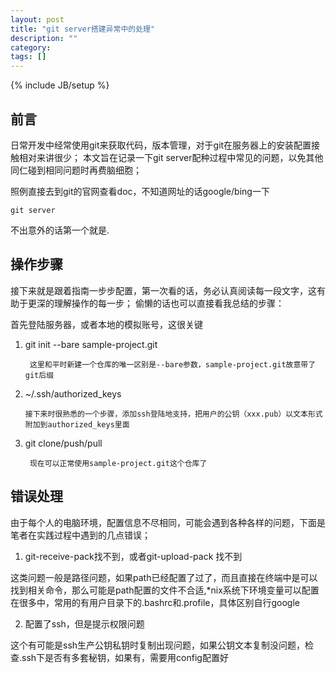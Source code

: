 ```yaml
---
layout: post
title: "git server搭建异常中的处理"
description: ""
category: 
tags: []
---
```

{% include JB/setup %}

## 前言
日常开发中经常使用git来获取代码，版本管理，对于git在服务器上的安装配置接触相对来讲很少；
本文旨在记录一下git server配种过程中常见的问题，以免其他同仁碰到相同问题时再费脑细胞；

照例直接去到git的官网查看doc，不知道网址的话google/bing一下

	git server
	
不出意外的话第一个就是.

## 操作步骤

接下来就是跟着指南一步步配置，第一次看的话，务必认真阅读每一段文字，这有助于更深的理解操作的每一步；
偷懒的话也可以直接看我总结的步骤：

首先登陆服务器，或者本地的模拟账号，这很关键

1. git init --bare sample-project.git

		这里和平时新建一个仓库的唯一区别是--bare参数，sample-project.git故意带了git后缀
	
2.	~/.ssh/authorized_keys

		接下来时很熟悉的一个步骤，添加ssh登陆地支持，把用户的公钥（xxx.pub）以文本形式附加到authorized_keys里面
		
3. git clone/push/pull

		现在可以正常使用sample-project.git这个仓库了
		
## 错误处理
由于每个人的电脑环境，配置信息不尽相同，可能会遇到各种各样的问题，下面是笔者在实践过程中遇到的几点错误；

1. git-receive-pack找不到，或者git-upload-pack 找不到

这类问题一般是路径问题，如果path已经配置了过了，而且直接在终端中是可以找到相关命令，那么可能是path配置的文件不合适,*nix系统下环境变量可以配置在很多中，常用的有用户目录下的.bashrc和.profile，具体区别自行google

2. 配置了ssh，但是提示权限问题

这个有可能是ssh生产公钥私钥时复制出现问题，如果公钥文本复制没问题，检查.ssh下是否有多套秘钥，如果有，需要用config配置好
		
